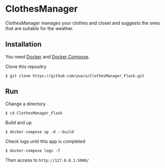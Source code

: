 # ClothesManager

ClothesManager manages your clothes and closet and suggests the ones that are suitable for the weather.

## Installation

You need [Docker](https://docs.docker.com/get-docker/) and [Docker Compose](https://docs.docker.com/compose/install/).

Clone this repositry

```
$ git clone https://github.com/yuara/ClothesManager_Flask.git
```

## Run

Change a directory

```
$ cd ClothesManager_Flask
```

Build and up

```
$ docker-compose up -d --build
```

Check logs until this app is completed

```
$ docker-compose logs -f
```

Then access to `http://127.0.0.1:5000/`
